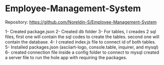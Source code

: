 # Employee-Management-System

Repository:
https://github.com/Noreldin-S/Employee-Management-System

1- Created package.json
2- Created db folder
3- For tables, I creades 2 sql files, first one will contain the sql codes to create the tables. second one will contain the database.
4- I created index.js file to connect id of both tables.
5- Installed packages.json (asciiart-logo, console.table, inquirer, and mysql)
6- created connection file inside a config folder to connect to mysql
created a server file to run the hole app with requiring the packages.




